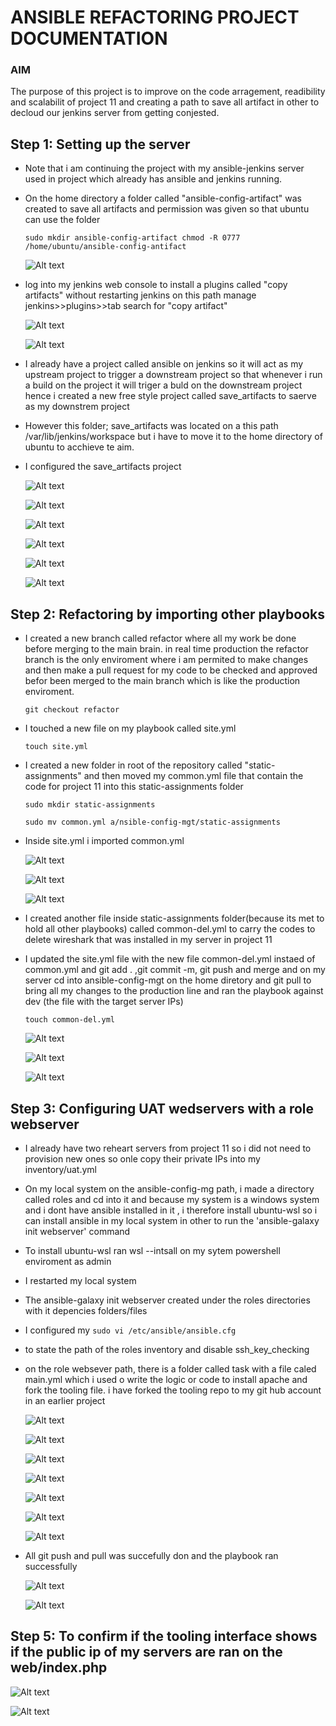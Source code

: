 # ANSIBLE REFACTORING PROJECT DOCUMENTATION

### AIM
The purpose of this project is to improve on the code arragement, readibility and scalabilit of project 11 and creating a path to save all artifact in other to decloud our jenkins server from getting conjested.


## Step 1: Setting up the server 

* Note that i am continuing the project with my ansible-jenkins server used in project which already has ansible and jenkins running.

* On the home directory a folder called "ansible-config-artifact" was created to save all artifacts and permission was given so that ubuntu can use the folder


    `sudo mkdir ansible-config-artifact chmod -R 0777 /home/ubuntu/ansible-config-antifact` 

    ![Alt text](Images/1.png)

* log into my jenkins web console to install a plugins called "copy artifacts" without restarting jenkins on this path manage jenkins>>plugins>>tab search for "copy artifact"

    ![Alt text](Images/2.png)

    ![Alt text](Images/3.png)

* I already have a project called ansible on jenkins so it will act as my upstream project to trigger a downstream project so that whenever i run a build on the project it will triger a buld on the downstream project hence i created a new free style project called save_artifacts to saerve as my downstrem project

* However this folder; save_artifacts was located on a this path /var/lib/jenkins/workspace but i have to move it to the home directory of ubuntu to acchieve te aim.
 
* I configured the save_artifacts project

    ![Alt text](Images/4.png)

    ![Alt text](Images/5.png)

    ![Alt text](Images/6.png)

    ![Alt text](Images/7.png)

    ![Alt text](Images/8.png)

    ![Alt text](Images/9.png)

## Step 2: Refactoring by importing other playbooks

* I created a new branch called refactor where all my work be done before merging to the main brain. in real time production the refactor branch is the only enviroment where i am permited to make changes and then make a pull request for my code to be checked and approved befor been merged to the main branch which is like the production enviroment.

    `git checkout refactor`

* I touched a new file on my playbook called site.yml

    `touch site.yml`

*   I created a new folder in root of the repository called "static-assignments" and then moved my common.yml file that contain the code for project 11 into this static-assignments folder


       `sudo mkdir static-assignments`


       `sudo mv common.yml a/nsible-config-mgt/static-assignments`

* Inside site.yml i imported common.yml

    ![Alt text](Images/10.png)

    ![Alt text](Images/11.png)

    ![Alt text](Images/12.png)

* I created another file inside static-assignments folder(because its met to hold all other playbooks) called common-del.yml to carry the codes to delete wireshark that was installed in my server in project 11


* I updated the site.yml file with the new file common-del.yml instaed of common.yml and git add . ,git commit -m, git push and merge and on my server cd into ansible-config-mgt on the home diretory and git pull to bring all my changes to the production line and ran the playbook against dev (the file with the target server IPs)

    `touch common-del.yml`


    ![Alt text](Images/13.png)

 
    ![Alt text](Images/14.png)

    ![Alt text](Images/15.png)

## Step 3: Configuring UAT wedservers with a role webserver

* I  already have two reheart servers from project 11 so i did not need to provision new ones so onle copy their private IPs into my inventory/uat.yml


* On my local system on the ansible-config-mg path, i made a directory called roles and cd into it and because my system is a windows system and i dont have ansible installed in it , i therefore install ubuntu-wsl so i can install ansible in my local system in other to run the 'ansible-galaxy init webserver' command


* To install ubuntu-wsl ran wsl --intsall on my sytem powershell enviroment as admin


* I restarted my local system


* The ansible-galaxy init webserver created under the roles directories with it depencies folders/files

* I configured my `sudo vi /etc/ansible/ansible.cfg`

* to state the path of the roles inventory and disable ssh_key_checking

* on the role websever path, there is a folder called task with a file caled main.yml which i used o write the logic or code to install apache and fork the tooling file. i have forked the tooling repo to my git hub account in an earlier project

    ![Alt text](Images/16.png)

    ![Alt text](Images/17.png)

    ![Alt text](Images/18.png)

    ![Alt text](Images/19.png)

    ![Alt text](Images/20.png)

    ![Alt text](Images/21.png)

    ![Alt text](Images/22.png)

* All git push and pull was succefully don and the playbook ran successfully 

    ![Alt text](Images/23.png)

    ![Alt text](Images/24.png)

## Step 5: To confirm if the tooling interface shows if the public ip of my servers are ran on the web/index.php

   ![Alt text](Images/25.png)

   ![Alt text](Images/26.png)